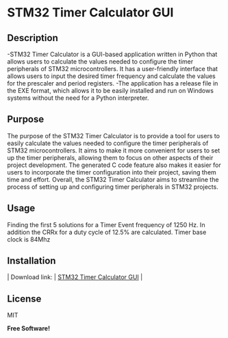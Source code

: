 # STM32 Timer Calculator GUI
## Description

-STM32 Timer Calculator is a GUI-based application written in Python that allows users to calculate the values needed to configure the timer peripherals of STM32 microcontrollers. It has a user-friendly interface that allows users to input the desired timer frequency and calculate the values for the prescaler and period registers. 
-The application has a release file in the EXE format, which allows it to be easily installed and run on Windows systems without the need for a Python interpreter.

## Purpose
The purpose of the STM32 Timer Calculator is to provide a tool for users to easily calculate the values needed to configure the timer peripherals of STM32 microcontrollers. It aims to make it more convenient for users to set up the timer peripherals, allowing them to focus on other aspects of their project development. The generated C code feature also makes it easier for users to incorporate the timer configuration into their project, saving them time and effort. Overall, the STM32 Timer Calculator aims to streamline the process of setting up and configuring timer peripherals in STM32 projects.

## Usage
Finding the first 5 solutions for a Timer Event frequency of 1250 Hz. In addition the CRRx for a duty cycle of 12.5% are calculated. Timer base clock is 84Mhz

## Installation

| Download link: | [STM32 Timer Calculator GUI](https://github.com/orkunza/STM32_Timer_Calculator_GUI/releases/tag/v0.1) |


## License

MIT

**Free Software!**
